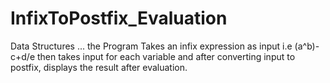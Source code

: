 # InfixToPostfix_Evaluation
Data Structures ... the Program Takes an infix expression as input i.e (a^b)-c+d/e then takes input for each variable and after converting input to postfix, displays the result after evaluation.
